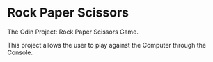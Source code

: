 # Rock Paper Scissors

The Odin Project: Rock Paper Scissors Game.

This project allows the user to play against the Computer through the Console.
